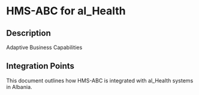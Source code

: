 # HMS-ABC for al_Health

## Description

Adaptive Business Capabilities

## Integration Points

This document outlines how HMS-ABC is integrated with al_Health systems in Albania.
